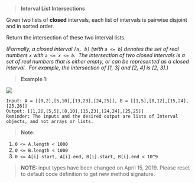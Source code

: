 >**Interval List Intersections**

Given two lists of **closed** intervals, each list of intervals is pairwise disjoint and in sorted order.

Return the intersection of these two interval lists.

_(Formally, a closed interval `[a, b]` (with `a <= b`) denotes the set of real numbers `x` with `a <= x <= b`.  The intersection of two closed intervals is a set of real numbers that is either empty, or can be represented as a closed interval.  For example, the intersection of [1, 3] and [2, 4] is [2, 3].)_


>**Example 1:**

**![](https://assets.leetcode.com/uploads/2019/01/30/interval1.png)**

```
Input: A = [[0,2],[5,10],[13,23],[24,25]], B = [[1,5],[8,12],[15,24],[25,26]]
Output: [[1,2],[5,5],[8,10],[15,23],[24,24],[25,25]]
Reminder: The inputs and the desired output are lists of Interval objects, and not arrays or lists.
```

>**Note:**

1.  `0 <= A.length < 1000`
2.  `0 <= B.length < 1000`
3.  `0 <= A[i].start, A[i].end, B[i].start, B[i].end < 10^9`

>**NOTE:** input types have been changed on April 15, 2019\. Please reset to default code definition to get new method signature.